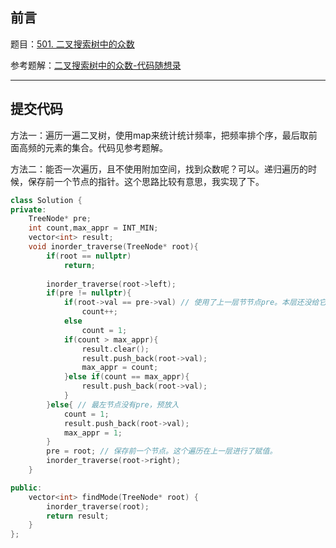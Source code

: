 ## 前言

题目：[501. 二叉搜索树中的众数](https://leetcode-cn.com/problems/find-mode-in-binary-search-tree/)

参考题解：[二叉搜索树中的众数-代码随想录](https://github.com/youngyangyang04/leetcode-master/blob/master/problems/0501.%E4%BA%8C%E5%8F%89%E6%90%9C%E7%B4%A2%E6%A0%91%E4%B8%AD%E7%9A%84%E4%BC%97%E6%95%B0.md)

---

## 提交代码

方法一：遍历一遍二叉树，使用map来统计统计频率，把频率排个序，最后取前面高频的元素的集合。代码见参考题解。

方法二：能否一次遍历，且不使用附加空间，找到众数呢？可以。递归遍历的时候，保存前一个节点的指针。这个思路比较有意思，我实现了下。

```c++
class Solution {
private:
    TreeNode* pre;
    int count,max_appr = INT_MIN;
    vector<int> result;
    void inorder_traverse(TreeNode* root){
        if(root == nullptr)
            return;
        
        inorder_traverse(root->left);
        if(pre != nullptr){
            if(root->val == pre->val) // 使用了上一层节节点pre。本层还没给它进行赋值操作
                count++;
            else
                count = 1;
            if(count > max_appr){
                result.clear();
                result.push_back(root->val);
                max_appr = count;
            }else if(count == max_appr){
                result.push_back(root->val);
            }
        }else{ // 最左节点没有pre，预放入
            count = 1;
            result.push_back(root->val);
            max_appr = 1;
        }
        pre = root; // 保存前一个节点。这个遍历在上一层进行了赋值。
        inorder_traverse(root->right);
    }

public:
    vector<int> findMode(TreeNode* root) {
        inorder_traverse(root);
        return result;
    }
};
```


